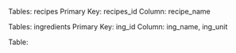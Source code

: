 Tables: recipes
Primary Key: recipes_id
Column: recipe_name

Tables: ingredients
Primary Key: ing_id
Column: ing_name, ing_unit

Table: 